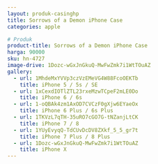 ```yaml
---
layout: produk-casinghp
title: Sorrows of a Demon iPhone Case
categories: apple

# Produk
product-title: Sorrows of a Demon iPhone Case
harga: 90000
sku: hn-4727
image-drive: 1Dozc-wGxJnGkuQ-MwFwZmk7i1WtTOuAZ
gallery:
  - url: 1MhdeMxYVVp3czVzEMeVG4W88FcoOEKTb
    title: iPhone 5 / 5s / SE
  - url: 1xCexdIOTlZTL23rxeMzwTCpeF2mLE0Do
    title: iPhone 6 / 6s
  - url: 1-oQBAk4zm1AxOD7CVCzF0gXjw6EYaeOx
    title: iPhone 6 Plus / 6s Plus
  - url: 1TKVzL7qTH-35uRO7cGO7G-tNZanjLtCK
    title: iPhone 7 / 8
  - url: 1YUyEvyqQ-TdCUvDcDV8ZXkf_5_5_gr7t
    title: iPhone 7 Plus / 8 Plus
  - url: 1Dozc-wGxJnGkuQ-MwFwZmk7i1WtTOuAZ
    title: iPhone X
---
```

